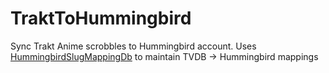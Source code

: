 TraktToHummingbird
==================

Sync Trakt Anime scrobbles to Hummingbird account. Uses [HummingbirdSlugMappingDb](https://github.com/UberMouse/HummingbirdSlugMappingDb/) to maintain TVDB -> Hummingbird mappings
